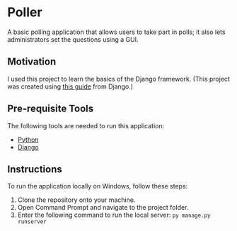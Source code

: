 # Poller
A basic polling application that allows users to take part in polls; it also lets administrators set the questions using a GUI.


## Motivation
I used this project to learn the basics of the Django framework. (This project was created using [this guide](https://docs.djangoproject.com/en/4.1/intro/tutorial01/) from Django.)


## Pre-requisite Tools
The following tools are needed to run this application:
- [Python](www.python.org/downloads/)
- [Django](https://docs.djangoproject.com/en/4.1/intro/install/)


## Instructions
To run the application locally on Windows, follow these steps:

1. Clone the repository onto your machine.
2. Open Command Prompt and navigate to the project folder.
3. Enter the following command to run the local server: `py manage.py runserver`
